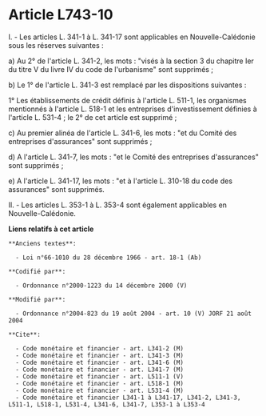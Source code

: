# Article L743-10

I. - Les articles L. 341-1 à L. 341-17 sont applicables en Nouvelle-Calédonie sous les réserves suivantes :

a) Au 2° de l'article L. 341-2, les mots : "visés à la section 3 du chapitre Ier du titre V du livre IV du code de
l'urbanisme" sont supprimés ;

b) Le 1° de l'article L. 341-3 est remplacé par les dispositions suivantes :

1° Les établissements de crédit définis à l'article L. 511-1, les organismes mentionnés à l'article L. 518-1 et les
entreprises d'investissement définies à l'article L. 531-4 ; le 2° de cet article est supprimé ;

c) Au premier alinéa de l'article L. 341-6, les mots : "et du Comité des entreprises d'assurances" sont supprimés ;

d) A l'article L. 341-7, les mots : "et le Comité des entreprises d'assurances" sont supprimés ;

e) A l'article L. 341-17, les mots : "et à l'article L. 310-18 du code des assurances" sont supprimés.

II. - Les articles L. 353-1 à L. 353-4 sont également applicables en Nouvelle-Calédonie.

**Liens relatifs à cet article**

	**Anciens textes**:

	  - Loi n°66-1010 du 28 décembre 1966 - art. 18-1 (Ab)

	**Codifié par**:

	  - Ordonnance n°2000-1223 du 14 décembre 2000 (V)

	**Modifié par**:

	  - Ordonnance n°2004-823 du 19 août 2004 - art. 10 (V) JORF 21 août 2004

	**Cite**:

	  - Code monétaire et financier - art. L341-2 (M)
	  - Code monétaire et financier - art. L341-3 (M)
	  - Code monétaire et financier - art. L341-6 (M)
	  - Code monétaire et financier - art. L341-7 (M)
	  - Code monétaire et financier - art. L511-1 (V)
	  - Code monétaire et financier - art. L518-1 (M)
	  - Code monétaire et financier - art. L531-4 (M)
	  - Code monétaire et financier L341-1 à L341-17, L341-2, L341-3, L511-1, L518-1, L531-4, L341-6, L341-7, L353-1 à L353-4
